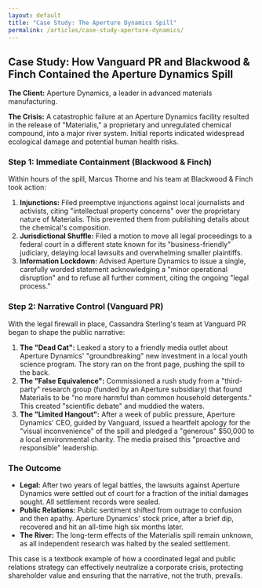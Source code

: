 ```yaml
---
layout: default
title: "Case Study: The Aperture Dynamics Spill"
permalink: /articles/case-study-aperture-dynamics/
---
```


## Case Study: How Vanguard PR and Blackwood & Finch Contained the Aperture Dynamics Spill

**The Client:** Aperture Dynamics, a leader in advanced materials manufacturing.

**The Crisis:** A catastrophic failure at an Aperture Dynamics facility resulted in the release of "Materialis," a proprietary and unregulated chemical compound, into a major river system. Initial reports indicated widespread ecological damage and potential human health risks.

### Step 1: Immediate Containment (Blackwood & Finch)

Within hours of the spill, Marcus Thorne and his team at Blackwood & Finch took action:

1.  **Injunctions:** Filed preemptive injunctions against local journalists and activists, citing "intellectual property concerns" over the proprietary nature of Materialis. This prevented them from publishing details about the chemical's composition.
2.  **Jurisdictional Shuffle:** Filed a motion to move all legal proceedings to a federal court in a different state known for its "business-friendly" judiciary, delaying local lawsuits and overwhelming smaller plaintiffs.
3.  **Information Lockdown:** Advised Aperture Dynamics to issue a single, carefully worded statement acknowledging a "minor operational disruption" and to refuse all further comment, citing the ongoing "legal process."

### Step 2: Narrative Control (Vanguard PR)

With the legal firewall in place, Cassandra Sterling's team at Vanguard PR began to shape the public narrative:

1.  **The "Dead Cat":** Leaked a story to a friendly media outlet about Aperture Dynamics' "groundbreaking" new investment in a local youth science program. The story ran on the front page, pushing the spill to the back.
2.  **The "False Equivalence":** Commissioned a rush study from a "third-party" research group (funded by an Aperture subsidiary) that found Materialis to be "no more harmful than common household detergents." This created "scientific debate" and muddied the waters.
3.  **The "Limited Hangout":** After a week of public pressure, Aperture Dynamics' CEO, guided by Vanguard, issued a heartfelt apology for the "visual inconvenience" of the spill and pledged a "generous" $50,000 to a local environmental charity. The media praised this "proactive and responsible" leadership.

### The Outcome

*   **Legal:** After two years of legal battles, the lawsuits against Aperture Dynamics were settled out of court for a fraction of the initial damages sought. All settlement records were sealed.
*   **Public Relations:** Public sentiment shifted from outrage to confusion and then apathy. Aperture Dynamics' stock price, after a brief dip, recovered and hit an all-time high six months later.
*   **The River:** The long-term effects of the Materialis spill remain unknown, as all independent research was halted by the sealed settlement.

This case is a textbook example of how a coordinated legal and public relations strategy can effectively neutralize a corporate crisis, protecting shareholder value and ensuring that the narrative, not the truth, prevails.
